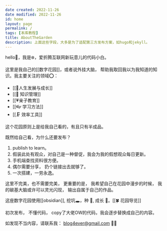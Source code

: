 ```yaml
---
date created: 2022-11-26
date modified: 2022-11-26
id: home
layout: page
permalink: /
tags: [本库教程]
title: AboutTheGarden
description: 上面这些字段，大多是为了适配第三方发布方案，如hugo和jekyll。
---
```


hello👋，我是❄️，爱折腾互联网新玩意儿的代码小白。
 
这里是我自己的[[数字花园]]，或者说外挂大脑， 帮助我取回我以为我知道的知识。我主要关注的领域⭕：

- [[🌈人生发展与成长]]
-  [[🧀 知识管理]]
- [[💗亲子教育]]
-  [[👓 学习方法]]
-   [[🗜 效率工具]]


这个花园原则上是给我自己看的，有且只有半成品。

既然给自己看，为什么还要发布？

1. publish to learn。
2. 假装此处有观众，对自己是一种督促，我会为我的假想观众每日更新。 
3. 手机端查找资料很方便。 
4. 偶尔需要分享， 扔个链接出去就够了。
5. 一次搭建，一劳永逸。 


这里不完美，也不需要完美， 更重要的是， 我希望自己在花园中漫步的时候， 我的碳基大脑或许可以灵光闪现， 输出自属于自己的作品。

这座数字花园使用[[obsidian]], 挖坑🕳，种 🌱, 成长 🌲。[[🍀 花园导览]]

初次发布， 不懂代码， copy了大佬OW的代码，我会逐步替换成自己的内容。 

如发现不当内容，请联系我： [blog4ever@gmail.com](mailto:blog4ever@gmail.com) 🦀🦀


